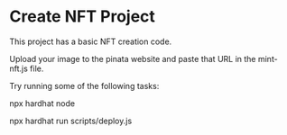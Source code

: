 # Create NFT Project

This project has a basic NFT creation code.

Upload your image to the pinata website and paste that URL in the mint-nft.js file.

Try running some of the following tasks:

npx hardhat node

npx hardhat run scripts/deploy.js


